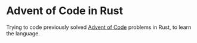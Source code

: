 # Advent of Code in Rust

Trying to code previously solved [Advent of Code](https://adventofcode.com/) problems in Rust, to learn the language.